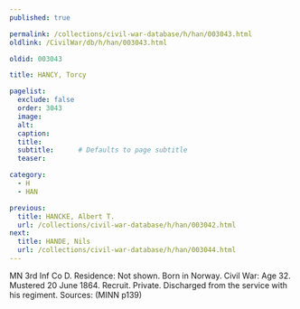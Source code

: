 ```yaml
---
published: true

permalink: /collections/civil-war-database/h/han/003043.html
oldlink: /CivilWar/db/h/han/003043.html

oldid: 003043

title: HANCY, Torcy

pagelist:
  exclude: false
  order: 3043
  image: 
  alt:
  caption:
  title:
  subtitle:      # Defaults to page subtitle
  teaser:

category: 
  - H 
  - HAN

previous:
  title: HANCKE, Albert T.
  url: /collections/civil-war-database/h/han/003042.html  
next:
  title: HANDE, Nils
  url: /collections/civil-war-database/h/han/003044.html   
---
```

MN 3rd Inf Co D. Residence: Not shown. Born in Norway. Civil War: Age 32. Mustered 20 June 1864. Recruit. Private. Discharged from the service with his regiment. Sources: (MINN p139)